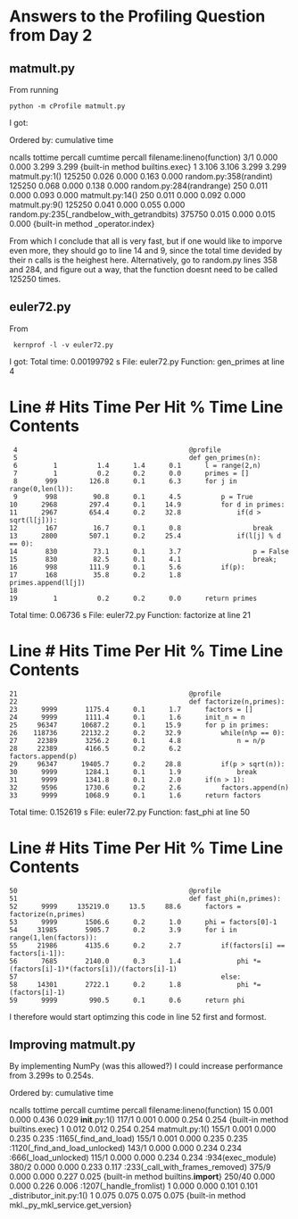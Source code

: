 # Answers to the Profiling Question from Day 2

## matmult.py

From running 
```
python -m cProfile matmult.py
```
I got:

  Ordered by: cumulative time

   ncalls  tottime  percall  cumtime  percall filename:lineno(function)
      3/1    0.000    0.000    3.299    3.299 {built-in method builtins.exec}
        1    3.106    3.106    3.299    3.299 matmult.py:1(<module>)
   125250    0.026    0.000    0.163    0.000 random.py:358(randint)
   125250    0.068    0.000    0.138    0.000 random.py:284(randrange)
      250    0.011    0.000    0.093    0.000 matmult.py:14(<listcomp>)
      250    0.011    0.000    0.092    0.000 matmult.py:9(<listcomp>)
   125250    0.041    0.000    0.055    0.000 random.py:235(_randbelow_with_getrandbits)
   375750    0.015    0.000    0.015    0.000 {built-in method _operator.index}


From which I conclude that all is very fast, but if one would like to imporve even more, they should go to line 14 and 9, since the total time devided by their n calls is the heighest here. Alternatively, go to random.py lines 358 and 284, and figure out a way, that the function doesnt need to be called 125250 times.

## euler72.py

From 
```
 kernprof -l -v euler72.py
```
I got: 
Total time: 0.00199792 s
File: euler72.py
Function: gen_primes at line 4

Line #      Hits         Time  Per Hit   % Time  Line Contents
==============================================================
     4                                           @profile
     5                                           def gen_primes(n):
     6         1          1.4      1.4      0.1      l = range(2,n)
     7         1          0.2      0.2      0.0      primes = []
     8       999        126.8      0.1      6.3      for j in range(0,len(l)):
     9       998         90.8      0.1      4.5          p = True
    10      2968        297.4      0.1     14.9          for d in primes:
    11      2967        654.4      0.2     32.8              if(d > sqrt(l[j])):
    12       167         16.7      0.1      0.8                  break
    13      2800        507.1      0.2     25.4              if(l[j] % d == 0):
    14       830         73.1      0.1      3.7                  p = False
    15       830         82.5      0.1      4.1                  break;
    16       998        111.9      0.1      5.6          if(p):
    17       168         35.8      0.2      1.8              primes.append(l[j])
    18                                           
    19         1          0.2      0.2      0.0      return primes

Total time: 0.06736 s
File: euler72.py
Function: factorize at line 21

Line #      Hits         Time  Per Hit   % Time  Line Contents
==============================================================
    21                                           @profile
    22                                           def factorize(n,primes):
    23      9999       1175.4      0.1      1.7      factors = []
    24      9999       1111.4      0.1      1.6      init_n = n
    25     96347      10687.2      0.1     15.9      for p in primes:
    26    118736      22132.2      0.2     32.9          while(n%p == 0):
    27     22389       3256.2      0.1      4.8              n = n/p
    28     22389       4166.5      0.2      6.2              factors.append(p)
    29     96347      19405.7      0.2     28.8          if(p > sqrt(n)):
    30      9999       1284.1      0.1      1.9              break
    31      9999       1341.8      0.1      2.0      if(n > 1):
    32      9596       1730.6      0.2      2.6          factors.append(n)
    33      9999       1068.9      0.1      1.6      return factors

Total time: 0.152619 s
File: euler72.py
Function: fast_phi at line 50

Line #      Hits         Time  Per Hit   % Time  Line Contents
==============================================================
    50                                           @profile
    51                                           def fast_phi(n,primes):
    52      9999     135219.0     13.5     88.6      factors = factorize(n,primes)
    53      9999       1506.6      0.2      1.0      phi = factors[0]-1
    54     31985       5905.7      0.2      3.9      for i in range(1,len(factors)):
    55     21986       4135.6      0.2      2.7          if(factors[i] == factors[i-1]):
    56      7685       2140.0      0.3      1.4              phi *= (factors[i]-1)*(factors[i])/(factors[i]-1)
    57                                                   else:
    58     14301       2722.1      0.2      1.8              phi *= (factors[i]-1)
    59      9999        990.5      0.1      0.6      return phi

I therefore would start optimzing this code in line 52 first and formost.

## Improving matmult.py
By implementing NumPy (was this allowed?) I could increase performance from 3.299s to 0.254s.
 
 Ordered by: cumulative time

   ncalls  tottime  percall  cumtime  percall filename:lineno(function)
       15    0.001    0.000    0.436    0.029 __init__.py:1(<module>)
    117/1    0.001    0.000    0.254    0.254 {built-in method builtins.exec}
        1    0.012    0.012    0.254    0.254 matmult.py:1(<module>)
    155/1    0.001    0.000    0.235    0.235 <frozen importlib._bootstrap>:1165(_find_and_load)
    155/1    0.001    0.000    0.235    0.235 <frozen importlib._bootstrap>:1120(_find_and_load_unlocked)
    143/1    0.000    0.000    0.234    0.234 <frozen importlib._bootstrap>:666(_load_unlocked)
    115/1    0.000    0.000    0.234    0.234 <frozen importlib._bootstrap_external>:934(exec_module)
    380/2    0.000    0.000    0.233    0.117 <frozen importlib._bootstrap>:233(_call_with_frames_removed)
    375/9    0.000    0.000    0.227    0.025 {built-in method builtins.__import__}
   250/40    0.000    0.000    0.226    0.006 <frozen importlib._bootstrap>:1207(_handle_fromlist)
        1    0.000    0.000    0.101    0.101 _distributor_init.py:1(<module>)
        1    0.075    0.075    0.075    0.075 {built-in method mkl._py_mkl_service.get_version}
   
